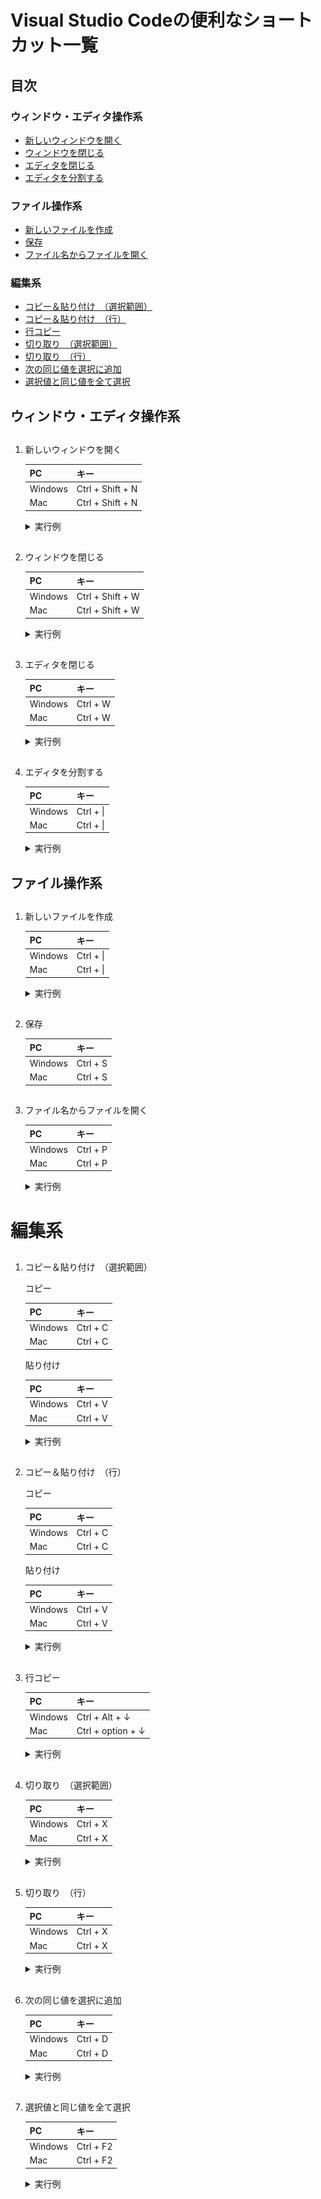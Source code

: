 # Visual Studio Codeの便利なショートカット一覧

## 目次
### ウィンドウ・エディタ操作系
- [新しいウィンドウを開く](#newWindow)
- [ウィンドウを閉じる](#closeWindow)
- [エディタを閉じる](#closeEditor)
- [エディタを分割する](#divideEditor)

### ファイル操作系
- [新しいファイルを作成](#newFile)
- [保存](#save)
- [ファイル名からファイルを開く](#quickOpen)

### 編集系
- [コピー＆貼り付け　（選択範囲）](#copy_paste)
- [コピー＆貼り付け　（行）](#copy_paste_row)
- [行コピー](#copy_row)
- [切り取り　（選択範囲）](#cut)
- [切り取り　（行）](#cut_row)
- [次の同じ値を選択に追加](#multiSelect)
- [選択値と同じ値を全て選択](#allSelect)

## ウィンドウ・エディタ操作系

## <a id="newWindow"></a>
1. 新しいウィンドウを開く

    |PC|キー|
    |---|---|
    |Windows|Ctrl + Shift + N|
    |Mac|Ctrl + Shift + N|

    <details><summary>実行例</summary><div>
      <img src="./img/vscode/newWindow.gif">
	  </div></details> 

## <a id="closeWindow"></a>
2. ウィンドウを閉じる

    |PC|キー|
    |---|---|
    |Windows|Ctrl + Shift + W|
    |Mac|Ctrl + Shift + W|

    <details><summary>実行例</summary><div>
      <img src="./img/vscode/closeWindow.gif">
	  </div></details> 

## <a id="closeEditor"></a>
3. エディタを閉じる

    |PC|キー|
    |---|---|
    |Windows|Ctrl + W|
    |Mac|Ctrl + W|

    <details><summary>実行例</summary><div>
      <img src="./img/vscode/closeEditor.gif">
	  </div></details>

## <a id="divideEditor"></a>
4. エディタを分割する

    |PC|キー|
    |---|---|
    |Windows|Ctrl + \|
    |Mac|Ctrl + \|

    <details><summary>実行例</summary><div>
      <img src="./img/vscode/divideEditor.gif">
	  </div></details>

## ファイル操作系

## <a id="newFile"></a>
1. 新しいファイルを作成

    |PC|キー|
    |---|---|
    |Windows|Ctrl + \|
    |Mac|Ctrl + \|

    <details><summary>実行例</summary><div>
      <img src="./img/vscode/newFile.gif">
	  </div></details>

## <a id="save"></a>
2. 保存

    |PC|キー|
    |---|---|
    |Windows|Ctrl + S|
    |Mac|Ctrl + S|

## <a id="quickOpen"></a>
3. ファイル名からファイルを開く

    |PC|キー|
    |---|---|
    |Windows|Ctrl + P|
    |Mac|Ctrl + P|

    <details><summary>実行例</summary><div>
      <img src="./img/vscode/quickOpen.gif">
	  </div></details>

# 編集系

## <a id="copy_paste"></a>
1. コピー＆貼り付け　（選択範囲）

    コピー
    
    |PC|キー|
    |---|---|
    |Windows|Ctrl + C|
    |Mac|Ctrl + C|

    貼り付け
    
    |PC|キー|
    |---|---|
    |Windows|Ctrl + V|
    |Mac|Ctrl + V|

    <details><summary>実行例</summary><div>
      <img src="./img/vscode/copy_paste.gif">
	  </div></details>

## <a id="copy_paste_row"></a>
2. コピー＆貼り付け　（行）

    コピー
    
    |PC|キー|
    |---|---|
    |Windows|Ctrl + C|
    |Mac|Ctrl + C|

    貼り付け
    
    |PC|キー|
    |---|---|
    |Windows|Ctrl + V|
    |Mac|Ctrl + V|

    <details><summary>実行例</summary><div>
      <img src="./img/vscode/copy_paste_row.gif">
	  </div></details>

## <a id="copy_row"></a>
3. 行コピー

    |PC|キー|
    |---|---|
    |Windows|Ctrl + Alt + ↓|
    |Mac|Ctrl + option + ↓|

    <details><summary>実行例</summary><div>
      <img src="./img/vscode/copy_row.gif">
	  </div></details>

## <a id="cut"></a>
4. 切り取り　（選択範囲）

    |PC|キー|
    |---|---|
    |Windows|Ctrl + X|
    |Mac|Ctrl + X|

    <details><summary>実行例</summary><div>
      <img src="./img/vscode/cut.gif">
	  </div></details>

## <a id="cut_row"></a>
5. 切り取り　（行）

    |PC|キー|
    |---|---|
    |Windows|Ctrl + X|
    |Mac|Ctrl + X|

    <details><summary>実行例</summary><div>
      <img src="./img/vscode/cut_row.gif">
	  </div></details>

## <a id="multiSelect"></a>
6. 次の同じ値を選択に追加

    |PC|キー|
    |---|---|
    |Windows|Ctrl + D|
    |Mac|Ctrl + D|

    <details><summary>実行例</summary><div>
      <img src="./img/vscode/multiSelect.gif">
	  </div></details>

## <a id="allSelect"></a>
7. 選択値と同じ値を全て選択

    |PC|キー|
    |---|---|
    |Windows|Ctrl + F2|
    |Mac|Ctrl + F2|

    <details><summary>実行例</summary><div>
      <img src="./img/vscode/allSelect.gif">
	  </div></details>
	  
	  
